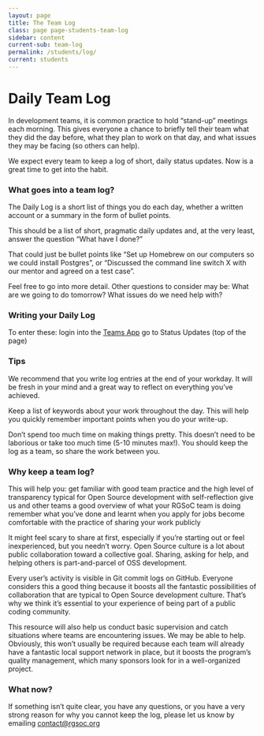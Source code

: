 ```yaml
---
layout: page
title: The Team Log
class: page page-students-team-log
sidebar: content
current-sub: team-log
permalink: /students/log/
current: students
---
```


# Daily Team Log

In development teams, it is common practice to hold “stand-up” meetings each morning. This gives everyone a chance to briefly tell their team what they did the day before, what they plan to work on that day, and what issues they may be facing (so others can help).

We expect every team to keep a log of short, daily status updates. Now is a great time to get into the habit.

### What goes into a team log?

The Daily Log is a short list of things you do each day, whether a written account or a summary in the form of bullet points.

This should be a list of short, pragmatic daily updates and, at the very least, answer the question “What have I done?”

That could just be bullet points like “Set up Homebrew on our computers so we could install Postgres”, or “Discussed the command line switch X with our mentor and agreed on a test case”.

Feel free to go into more detail. Other questions to consider may be:
What are we going to do tomorrow?
What issues do we need help with?

### Writing your Daily Log

To enter these:
login into the [Teams App](https://teams.railsgirlssummerofcode.org/)
go to Status Updates (top of the page)

### Tips

We recommend that you write log entries at the end of your workday. It will be fresh in your mind and a great way to reflect on everything you’ve achieved.

Keep a list of keywords about your work throughout the day. This will help you quickly remember important points when you do your write-up.

Don’t spend too much time on making things pretty. This doesn’t need to be laborious or take too much time (5-10 minutes max!). You should keep the log as a team, so share the work between you.

### Why keep a team log?

This will help you:
get familiar with good team practice and the high level of transparency typical for Open Source development
with self-reflection
give us and other teams a good overview of what your RGSoC team is doing
remember what you’ve done and learnt when you apply for jobs
become comfortable with the practice of sharing your work publicly

It might feel scary to share at first, especially if you’re starting out or feel inexperienced, but you needn’t worry. Open Source culture is a lot about public collaboration toward a collective goal. Sharing, asking for help, and helping others is part-and-parcel of OSS development.

Every user’s activity is visible in Git commit logs on GitHub. Everyone considers this a good thing because it boosts all the fantastic possibilities of collaboration that are typical to Open Source development culture. That’s why we think it’s essential to your experience of being part of a public coding community.

This resource will also help us conduct basic supervision and catch situations where teams are encountering issues. We may be able to help. Obviously, this won’t usually be required because each team will already have a fantastic local support network in place, but it boosts the program’s quality management, which many sponsors look for in a well-organized project.

### What now?

<!-- Once you've set up your blog/application please add the feed URL to your team
profile in the [RGSoC Teams App](https://teams.railsgirlssummerofcode.org/). -->

If something isn’t quite clear, you have any questions, or you have a very strong reason for why you cannot keep the log, please let us know by emailing [contact@rgsoc.org](mailto:contact@rgsoc.org)
